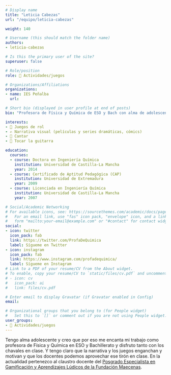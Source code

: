 ```yaml
---
# Display name
title: "Leticia Cabezas"
url: "/equipo/leticia-cabezas"

weight: 140

# Username (this should match the folder name)
authors:
- leticia-cabezas

# Is this the primary user of the site?
superuser: false

# Role/position
role: 🧩 Actividades/juegos

# Organizations/Affiliations
organizations:
- name: IES Peñalba
  url:

# Short bio (displayed in user profile at end of posts)
bio: "Profesora de Física y Química de ESO y Bach con alma de adolescente."

interests:
- 🎲 Juegos de rol
- ✍️ Narrativa visual (películas y series dramáticas, cómics)
- 🎤 Cantar
- 🎸 Tocar la guitarra

education:
  courses:
  - course: Doctora en Ingeniería Química
    institution: Universidad de Castilla-La Mancha
    year: 2014
  - course: Certificado de Aptitud Pedagógica (CAP)
    institution: Universidad de Extremadura
    year: 2009  
  - course: Licenciada en Ingeniería Química
    institution: Universidad de Castilla-La Mancha
    year: 2007  

# Social/Academic Networking
# For available icons, see: https://sourcethemes.com/academic/docs/page-builder/#icons
#   For an email link, use "fas" icon pack, "envelope" icon, and a link in the
#   form "mailto:your-email@example.com" or "#contact" for contact widget.
social:
- icon: twitter
  icon_pack: fab
  link: https://twitter.com/ProfaDeQuimica
  label: Sígueme en Twitter
- icon: instagram
  icon_pack: fab
  link: https://www.instagram.com/profadequimica/
  label: Sígueme en Instagram
# Link to a PDF of your resume/CV from the About widget.
# To enable, copy your resume/CV to `static/files/cv.pdf` and uncomment the lines below.
# - icon: cv
#   icon_pack: ai
#   link: files/cv.pdf

# Enter email to display Gravatar (if Gravatar enabled in Config)
email:

# Organizational groups that you belong to (for People widget)
#   Set this to `[]` or comment out if you are not using People widget.
user_groups:
- 🧩 Actividades/juegos
---
```


Tengo alma adolescente y creo que por eso me encanta mi trabajo como profesora de Física y Química en ESO y Bachillerato y disfruto tanto con los chavales en clase. Y tengo claro que la narrativa y los juegos enganchan y motivan y que los docentes podemos aprovechar ese tirón en clase. En la actualidad pertenezco al claustro docente del [Posgrado Especialista en Gamificación y Aprendizajes Lúdicos de la Fundación Maecenas](https://www.posgradosmaecenas.com/gamificacion).
